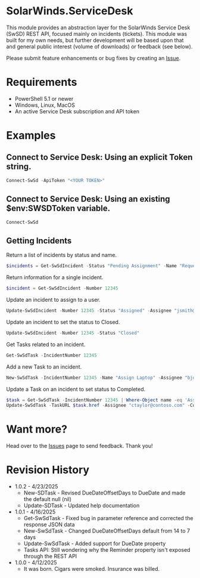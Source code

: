 # SolarWinds.ServiceDesk

This module provides an abstraction layer for the SolarWinds Service Desk (SwSD) REST API, focused mainly on incidents (tickets). This module was built for my own needs, but further development will be based upon that and general public interest (volume of downloads) or feedback (see below).

Please submit feature enhancements or bug fixes by creating an [Issue](https://github.com/Skatterbrainz/SolarWinds.ServiceDesk/issues).

# Requirements

* PowerShell 5.1 or newer
* Windows, Linux, MacOS
* An active Service Desk subscription and API token

# Examples

## Connect to Service Desk: Using an explicit Token string.

```powershell
Connect-SwSd -ApiToken "<YOUR TOKEN>"
```

## Connect to Service Desk: Using an existing $env:SWSDToken variable.

```powershell
Connect-SwSd
```

## Getting Incidents

Return a list of incidents by status and name.

```powershell
$incidents = Get-SwSdIncident -Status "Pending Assignment" -Name "Request for New User Account"
```

Return information for a single incident.

```powershell
$incident = Get-SwSdIncident -Number 12345
```

Update an incident to assign to a user.

```powershell
Update-SwSdIncident -Number 12345 -Status "Assigned" -Assignee "jsmith@contoso.com"
```

Update an incident to set the status to Closed.

```powershell
Update-SwSdIncident -Number 12345 -Status "Closed"
```

Get Tasks related to an incident.

```powershell
Get-SwSdTask -IncidentNumber 12345
```

Add a new Task to an incident.

```powershell
New-SwSdTask -IncidentNumber 12345 -Name "Assign Laptop" -Assignee "bjones@contoso.com" -DueDateOffsetDays 7
```

Update a Task on an incident to set status to Completed.

```powershell
$task = Get-SwSdTask -IncidentNumber 12345 | Where-Object name -eq 'Assign Laptop'
Update-SwSdTask -TaskURL $task.href -Assignee "ctaylor@contoso.com" -Completed
```

# Want more? 

Head over to the [Issues](https://github.com/Skatterbrainz/SolarWinds.ServiceDesk/issues) page to send feedback. Thank you!

# Revision History

- 1.0.2 - 4/23/2025
  - New-SDTask - Revised DueDateOffsetDays to DueDate and made the default null (nil)
  - Update-SDTask - Updated help documentation
- 1.0.1 - 4/16/2025
  - Get-SwSdTask - Fixed bug in parameter reference and corrected the response JSON data
  - New-SwSdTask - Changed DueDateOffsetDays default from 14 to 7 days
  - Update-SwSdTask - Added support for DueDate property
  - Tasks API: Still wondering why the Reminder property isn't exposed through the REST API
- 1.0.0 - 4/12/2025
  - It was born. Cigars were smoked. Insurance was billed.
